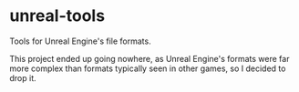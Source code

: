 unreal-tools
============

Tools for Unreal Engine's file formats.

This project ended up going nowhere, as Unreal Engine's formats were far more complex than formats typically seen in other games, so I decided to drop it.

